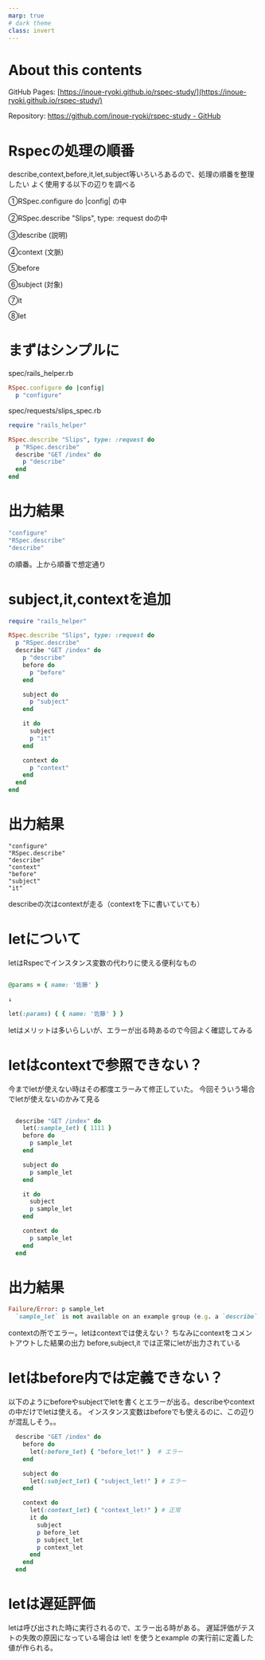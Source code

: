 ```yaml
---
marp: true
# dark theme
class: invert
---
```

<!-- headingDivider: 1 -->

# About this contents

GitHub Pages: [https://inoue-ryoki.github.io/rspec-study/](https://inoue-ryoki.github.io/rspec-study/)

Repository: [https://github.com/inoue-ryoki/rspec-study - GitHub](https://github.com/inoue-ryoki/rspec-study)

# Rspecの処理の順番

describe,context,before,it,let,subject等いろいろあるので、処理の順番を整理したい
よく使用する以下の辺りを調べる

①RSpec.configure do |config| の中

②RSpec.describe "Slips", type: :request doの中

③describe (説明)

④context (文脈)

⑤before

⑥subject (対象)

⑦it

⑧let

# まずはシンプルに

spec/rails_helper.rb

```rb
RSpec.configure do |config|
  p "configure"
```

spec/requests/slips_spec.rb

```rb
require "rails_helper"

RSpec.describe "Slips", type: :request do
  p "RSpec.describe"
  describe "GET /index" do
    p "describe"
  end
end
```
# 出力結果

```rb
"configure"
"RSpec.describe"
"describe"
```

の順番。上から順番で想定通り

# subject,it,contextを追加

```rb
require "rails_helper"

RSpec.describe "Slips", type: :request do
  p "RSpec.describe"
  describe "GET /index" do
    p "describe"
    before do
      p "before"
    end

    subject do
      p "subject"
    end

    it do
      subject
      p "it"
    end

    context do
      p "context"
    end
  end
end
```

# 出力結果

```
"configure"
"RSpec.describe"
"describe"
"context"
"before"
"subject"
"it"
```

describeの次はcontextが走る（contextを下に書いていても）

# letについて

letはRspecでインスタンス変数の代わりに使える便利なもの

```rb

@params = { name: '佐藤' }

↓

let(:params) { { name: '佐藤' } }
```

letはメリットは多いらしいが、エラーが出る時あるので今回よく確認してみる

# letはcontextで参照できない？

今までletが使えない時はその都度エラーみて修正していた。
今回そういう場合でletが使えないのかみて見る

```rb

  describe "GET /index" do
    let(:sample_let) { 1111 }
    before do
      p sample_let
    end

    subject do
      p sample_let
    end

    it do
      subject
      p sample_let
    end

    context do
      p sample_let
    end
  end

```

# 出力結果

```rb
Failure/Error: p sample_let
  `sample_let` is not available on an example group (e.g. a `describe` or `context` block). It is only available from within individual examples (e.g. `it` blocks) or from constructs that run in the scope of an example (e.g. `before`, `let`, etc).
```


contextの所でエラー。letはcontextでは使えない？
ちなみにcontextをコメントアウトした結果の出力
before,subject,it では正常にletが出力されている


# letはbefore内では定義できない？

以下のようにbeforeやsubjectでletを書くとエラーが出る。describeやcontextの中だけでletは使える。
インスタンス変数はbeforeでも使えるのに、この辺りが混乱しそう。。

```rb
  describe "GET /index" do
    before do
      let(:before_let) { "before_let!" }  # エラー
    end

    subject do
      let(:subject_let) { "subject_let!" } # エラー
    end

    context do
      let(:context_let) { "context_let!" } # 正常
      it do
        subject
        p before_let
        p subject_let
        p context_let
      end
    end
  end
```

# letは遅延評価

letは呼び出された時に実行されるので、エラー出る時がある。
遅延評価がテストの失敗の原因になっている場合は let! を使うとexample の実行前に定義した値が作られる。
